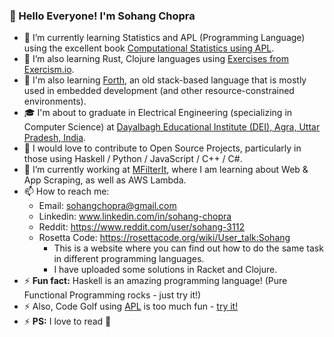 ### 👋 Hello Everyone! I'm Sohang Chopra

- 🌱 I’m currently learning Statistics and APL (Programming Language) using the excellent book [Computational Statistics using APL](http://www.softwarepreservation.org/projects/apl/Books/198100_APL-STAT.pdf/view).
- 🌱 I’m also learning Rust, Clojure languages using [Exercises from Exercism.io](https://exercism.org/tracks/rust).
- 🌱 I'm also learning [Forth](https://www.forth.com/forth/), an old stack-based language that is mostly used in embedded development (and other resource-constrained environments).
- 🎓 I'm about to graduate in Electrical Engineering (specializing in Computer Science) at 
  [Dayalbagh Educational Institute (DEI), Agra, Uttar Pradesh, India](https://www.dei.ac.in).
- 👯 I would love to contribute to Open Source Projects, particularly in those using Haskell / Python / JavaScript / C++ / C#.
- 💼 I’m currently working at [MFilterIt](https://mfilterit.com/), where I am learning about Web & App Scraping, as well as AWS Lambda.
- 📫 How to reach me: 
  - Email: sohangchopra@gmail.com
  - Linkedin: www.linkedin.com/in/sohang-chopra
  - Reddit: https://www.reddit.com/user/sohang-3112
  - Rosetta Code: https://rosettacode.org/wiki/User_talk:Sohang 
      - This is a website where you can find out how to do the same task in different programming languages. 
      - I have uploaded some solutions in Racket and Clojure.
- ⚡ **Fun fact:** Haskell is an amazing programming language! (Pure Functional Programming rocks - just try it!)
- ⚡ Also, Code Golf using [APL](https://tryapl.org) is too much fun - [try it!](https://codegolf.stackexchange.com)
- ⚡ **PS:** I love to read 🙂

<!--
**sohang3112/sohang3112** is a ✨ _special_ ✨ repository because its `README.md` (this file) appears on your GitHub profile.

Here are some ideas to get you started:

- 🔭 I’m currently working on ...
- 🌱 I’m currently learning ...
- 👯 I’m looking to collaborate on ...
- 🤔 I’m looking for help with ...
- 💬 Ask me about ...
- 📫 How to reach me: ...
- 😄 Pronouns: ...
- ⚡ Fun fact: ...
-->
